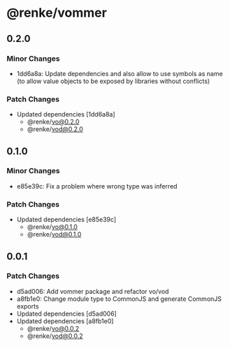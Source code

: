 # @renke/vommer

## 0.2.0

### Minor Changes

- 1dd6a8a: Update dependencies and also allow to use symbols as name (to allow value objects to be exposed by libraries without conflicts)

### Patch Changes

- Updated dependencies [1dd6a8a]
  - @renke/vo@0.2.0
  - @renke/vod@0.2.0

## 0.1.0

### Minor Changes

- e85e39c: Fix a problem where wrong type was inferred

### Patch Changes

- Updated dependencies [e85e39c]
  - @renke/vo@0.1.0
  - @renke/vod@0.1.0

## 0.0.1

### Patch Changes

- d5ad006: Add vommer package and refactor vo/vod
- a8fb1e0: Change module type to CommonJS and generate CommonJS exports
- Updated dependencies [d5ad006]
- Updated dependencies [a8fb1e0]
  - @renke/vo@0.0.2
  - @renke/vod@0.0.2
